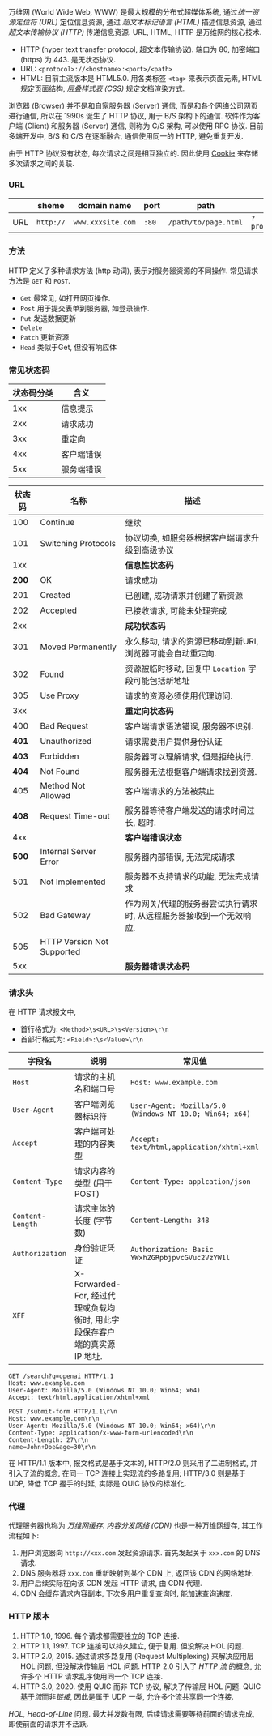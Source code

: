 万维网 (World Wide Web, WWW) 是最大规模的分布式超媒体系统, 通过*统一资源定位符 (URL)* 定位信息资源, 通过 *超文本标记语言 (HTML)* 描述信息资源, 通过*超文本传输协议 (HTTP)* 传递信息资源. URL, HTML, HTTP 是万维网的核心技术.

- HTTP (hyper text transfer protocol, 超文本传输协议). 端口为 80, 加密端口 (https) 为 443. 是无状态协议.
- URL: `<protocol>://<hostname>:<port>/<path>`
- HTML: 目前主流版本是 HTML5.0. 用各类标签 `<tag>` 来表示页面元素, HTML 规定页面结构, *层叠样式表 (CSS)* 规定文档渲染方式.

浏览器 (Browser) 并不是和自家服务器 (Server) 通信, 而是和各个网络公司网页进行通信, 所以在 1990s 诞生了 HTTP 协议, 用于 B/S 架构下的通信. 软件作为客户端 (Client) 和服务器 (Server) 通信, 则称为 C/S 架构, 可以使用 RPC 协议. 目前多端开发中, B/S 和 C/S 在逐渐融合, 通信使用同一的 HTTP, 避免重复开发.

由于 HTTP 协议没有状态, 每次请求之间是相互独立的. 因此使用 [Cookie](../Backend/用户认证/SSO.md) 来存储多次请求之间的关联.

### URL

|     | sheme     | domain name       | port  | path                 | query             | anchor        |
| --- | --------- | ----------------- | ----- | -------------------- | ----------------- | ------------- |
| URL | `http://` | `www.xxxsite.com` | `:80` | `/path/to/page.html` | `?product=camera` | `#somewhrere` |

### 方法

HTTP 定义了多种请求方法 (http 动词), 表示对服务器资源的不同操作. 常见请求方法是 `GET` 和 `POST`.

- `Get` 最常见, 如打开网页操作.
- `Post` 用于提交表单到服务器, 如登录操作.
- `Put` 发送数据更新
- `Delete`
- `Patch` 更新资源
- `Head` 类似于Get, 但没有响应体

### 常见状态码

| 状态码分类 | 含义       |
| ---------- | ---------- |
| 1xx        | 信息提示   |
| 2xx        | 请求成功   |
| 3xx        | 重定向     |
| 4xx        | 客户端错误 |
| 5xx           | 服务端错误           |

| 状态码 | 名称                       | 描述                                                                 |
| ------ | -------------------------- | -------------------------------------------------------------------- |
| 100    | Continue                   | 继续                                                                 |
| 101    | Switching Protocols        | 协议切换, 如服务器根据客户端请求升级到高级协议                       |
| 1xx    |                            | **信息性状态码**                                                     |
| **200**    | OK                         | 请求成功                                                             |
| 201    | Created                    | 已创建, 成功请求并创建了新资源                                       |
| 202    | Accepted                   | 已接收请求, 可能未处理完成                                           |
| 2xx    |                            | **成功状态码**                                                       |
| 301    | Moved Permanently          | 永久移动, 请求的资源已移动到新URI, 浏览器可能会自动重定向.           |
| 302    | Found                      | 资源被临时移动, 回复中 `Location` 字段可能包括新地址                                                       |
| 305    | Use Proxy                  | 请求的资源必须使用代理访问.                                          |
| 3xx    |                            | **重定向状态码**                                                     |
| 400    | Bad Request                | 客户端请求语法错误, 服务器不识别.                                    |
| **401**    | Unauthorized               | 请求需要用户提供身份认证                                             |
| **403**    | Forbidden                  | 服务器可以理解请求, 但是拒绝执行.                                    |
| **404**    | Not Found                  | 服务器无法根据客户端请求找到资源.                                    |
| 405    | Method Not Allowed         | 客户端请求的方法被禁止                                               |
| **408**    | Request Time-out           | 服务器等待客户端发送的请求时间过长, 超时.                            |
| 4xx    |                            | **客户端错误状态**                                                   |
| **500**    | Internal Server Error      | 服务器内部错误, 无法完成请求                                         |
| 501    | Not Implemented            | 服务器不支持请求的功能, 无法完成请求                                 |
| 502    | Bad Gateway                | 作为网关/代理的服务器尝试执行请求时, 从远程服务器接收到一个无效响应. |
| 505    | HTTP Version Not Supported |                                                                      |
| 5xx    |                            | **服务器错误状态码**                                                                     |


### 请求头

在 HTTP 请求报文中,
- 首行格式为: `<Method>\s<URL>\s<Version>\r\n`
- 首部行格式为: `<Field>:\s<Value>\r\n`

| 字段名           | 说明                       | 常见值                                                  |
| ---------------- | -------------------------- | ------------------------------------------------------- |
| `Host`           | 请求的主机名和端口号       | `Host: www.example.com`                                 |
| `User-Agent`     | 客户端浏览器标识符         | `User-Agent: Mozilla/5.0 (Windows NT 10.0; Win64; x64)` |
| `Accept`         | 客户端可处理的内容类型     | `Accept: text/html,application/xhtml+xml`               |
| `Content-Type`   | 请求内容的类型 (用于 POST) | `Content-Type: applcation/json`                         |
| `Content-Length` | 请求主体的长度 (字节数)    | `Content-Length: 348`                                   |
| `Authorization`  | 身份验证凭证               | `Authorization: Basic YWxhZGRpbjpvcGVuc2VzYW1l`         |
| `XFF`            | X-Forwarded-For, 经过代理或负载均衡时, 用此字段保存客户端的真实源 IP 地址.                           |                                                         |


```http
GET /search?q=openai HTTP/1.1
Host: www.example.com
User-Agent: Mozilla/5.0 (Windows NT 10.0; Win64; x64)
Accept: text/html,application/xhtml+xml
```

```http
POST /submit-form HTTP/1.1\r\n
Host: www.example.com\r\n
User-Agent: Mozilla/5.0 (Windows NT 10.0; Win64; x64)\r\n
Content-Type: application/x-www-form-urlencoded\r\n
Content-Length: 27\r\n
name=John+Doe&age=30\r\n
```

在 HTTP/1.1 版本中, 报文格式是基于文本的, HTTP/2.0 则采用了二进制格式, 并引入了流的概念, 在同一 TCP 连接上实现流的多路复用; HTTP/3.0 则是基于 UDP, 降低 TCP 握手的时延, 实际是 QUIC 协议的标准化.

### 代理

代理服务器也称为 *万维网缓存*. *内容分发网络 (CDN)* 也是一种万维网缓存, 其工作流程如下:
1. 用户浏览器向 `http://xxx.com` 发起资源请求. 首先发起关于 `xxx.com` 的 DNS 请求.
2. DNS 服务器将 `xxx.com` 重新映射到某个 CDN 上, 返回该 CDN 的网络地址.
3. 用户后续实际在向该 CDN 发起 HTTP 请求, 由 CDN 代理.
4. CDN 会缓存请求内容副本, 下次多用户重复查询时, 能加速查询速度.

### HTTP 版本

1. HTTP 1.0, 1996. 每个请求都需要独立的 TCP 连接.
2. HTTP 1.1, 1997. TCP 连接可以持久建立, 便于复用. 但没解决 HOL 问题.
3. HTTP 2.0, 2015. 通过请求多路复用 (Request Multiplexing) 来解决应用层 HOL 问题, 但没解决传输层 HOL 问题. HTTP 2.0 引入了 *HTTP 流* 的概念, 
	允许多个 HTTP 请求乱序使用同一个 TCP 连接.
4. HTTP 3.0, 2020. 使用 QUIC 而非 TCP 协议, 解决了传输层 HOL 问题. QUIC 基于*流*而非*链接*, 因此是属于 UDP 一类, 允许多个流共享同一个连接.

*HOL, Head-of-Line* 问题. 最大并发数有限, 后续请求需要等待前面的请求完成, 即使前面的请求并不活跃.

